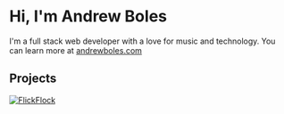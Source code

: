 # Hi, I'm Andrew Boles

I'm a full stack web developer with a love for music and technology. You can learn more at [andrewboles.com](https://andrewboles.com)

## Projects

[![FlickFlock](https://s3.us-central-1.wasabisys.com/gitprofile/f3.PNG)](https://github.com/andrewboles/flickflock)
